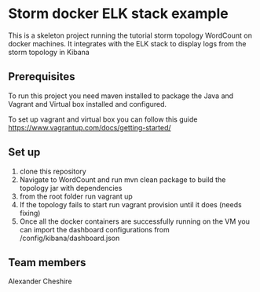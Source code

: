 # Storm docker ELK stack example

This is a skeleton project running the tutorial storm topology WordCount on docker machines.
It integrates with the ELK stack to display logs from the storm topology in Kibana

## Prerequisites
To run this project you need maven installed to package the Java and Vagrant and Virtual box installed and configured.

To set up vagrant and virtual box you can follow this guide https://www.vagrantup.com/docs/getting-started/

## Set up
1. clone this repository
2. Navigate to WordCount and run mvn clean package to build the topology jar with dependencies
3. from the root folder run vagrant up
4. If the topology fails to start run vagrant provision until it does (needs fixing)
5. Once all the docker containers are successfully running on the VM you can import the dashboard configurations from /config/kibana/dashboard.json

## Team members
Alexander Cheshire